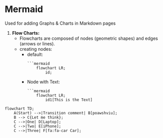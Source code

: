 # Mermaid
Used for adding Graphs & Charts in Markdown pages

1. __Flow Charts:__
   - Flowcharts are composed of nodes (geometric shapes) and edges (arrows or lines).
   - creating nodes:
     - default:
       ```
       ```mermaid
           flowchart LR;
               id;

     - Node with Text:
       ```
       ```mermaid
           flowchart LR;
               id1[This is the Text]

```mermaid
flowchart TD;
    A(Start) -->|Transition comment| B[poawshviu];
    B --> C{Let me think};
    C -->|One| D[Laptop];
    C -->|Two| E[iPhone];
    C -->|Three| F[fa:fa-car Car];
